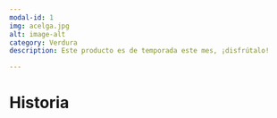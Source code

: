 ```yaml
---
modal-id: 1
img: acelga.jpg
alt: image-alt
category: Verdura
description: Este producto es de temporada este mes, ¡disfrútalo!

---
```

# Historia
 
